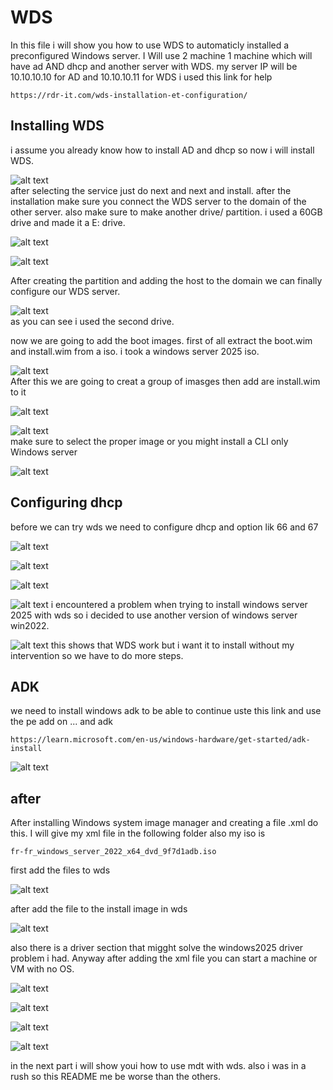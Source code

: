 # WDS
In this file i will show you how to use WDS to automaticly installed a preconfigured Windows server. I Will use 2 machine 1 machine which will have ad AND dhcp and another server with WDS.
my server IP will be 10.10.10.10 for AD and 10.10.10.11 for WDS
i used this link for help
```
https://rdr-it.com/wds-installation-et-configuration/
```
## Installing WDS 
i assume you already know how to install AD and dhcp so now i will install WDS. 

![alt text](images/downloadingwds.png)<br>
after selecting the service just do next and next and install. after the installation make sure you connect the WDS server to the domain of the other server. also make sure to make another drive/ partition. i used a 60GB drive and made it a E: drive.

![alt text](images/partition.png)

![alt text](images/partition2.png)

After creating the partition and adding the host to the domain we can finally configure our WDS server.

![alt text](images/WDS1.png)<br>
as you can see i used the second drive.

now we are going to add the boot images. first of all extract the boot.wim and install.wim from a iso. i took a windows server 2025 iso.

![alt text](images/WDS2.png)<br>
After this we are going to creat a group of imasges then add are install.wim to it

![alt text](images/WDS3.png)<br>

![alt text](images/WDS4.png)<br>
make sure to select the proper image or you might install a CLI only Windows server

![alt text](images/WDS5.png)<br>


## Configuring dhcp
before we can try wds we need to configure dhcp and option lik 66 and 67 

![alt text](images/dhcp1.png)<br>

![alt text](images/dhcp2.png)

![alt text](images/dhcp4.png)

![alt text](images/WDSspecialproblem.png)
i encountered a problem when trying to install windows server 2025 with wds so i decided to use another version of windows server win2022.

![alt text](images/WDS6.png)
this shows that WDS work but i want it to install without my intervention so we have to do more steps.

## ADK
we need to install windows adk to be able to continue uste this link and use the pe add on ... and adk
```
https://learn.microsoft.com/en-us/windows-hardware/get-started/adk-install
```
![alt text](images/adk1.png)
 
## after
After installing Windows system image manager and creating a file .xml do this. I will give my xml file in the following folder also my iso is 
```
fr-fr_windows_server_2022_x64_dvd_9f7d1adb.iso
```

first add the files to wds

![alt text](images/wds7.png)

after add the file to the install image in wds

![alt text](images/wds8.png)

also there is a driver section that migght solve the windows2025 driver problem i had.
Anyway after adding the xml file you can start a machine or VM with no OS.

![alt text](images/auto.png)

![alt text](images/auto2.png)

![alt text](images//fin1.png)

![alt text](images/fin2.png)

in the next part i will show youi how to use mdt with wds. also i was in a rush so this README me be worse than the others.